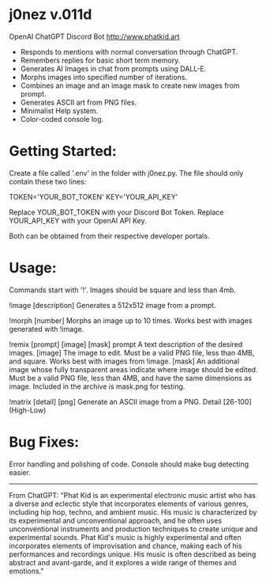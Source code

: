 # j0nez v.011d
OpenAI ChatGPT Discord Bot
http://www.phatkid.art

* Responds to mentions with normal conversation through ChatGPT.
* Remembers replies for basic short term memory.
* Generates AI Images in chat from prompts using DALL-E.
* Morphs images into specified number of iterations.
* Combines an image and an image mask to create new images from prompt.
* Generates ASCII art from PNG files.
* Minimalist Help system.
* Color-coded console log.

# Getting Started:
Create a file called '.env' in the folder with j0nez.py.
The file should only contain these two lines:

TOKEN='YOUR_BOT_TOKEN'
KEY='YOUR_API_KEY'

Replace YOUR_BOT_TOKEN with your Discord Bot Token.
Replace YOUR_API_KEY with your OpenAI API Key.

Both can be obtained from their respective developer portals.

# Usage:
 Commands start with '!'.
 Images should be square and less than 4mb.

!image [description]
 Generates a 512x512 image from a prompt.

!morph [number]
 Morphs an image up to 10 times.
 Works best with images generated with !image.

!remix [prompt] [image] [mask]
 prompt
 A text description of the desired images.
 [image]
 The image to edit. Must be a valid PNG file,
 less than 4MB, and square. Works best with images from !image.
 [mask]
 An additional image whose fully transparent areas indicate
 where image should be edited. Must be a valid PNG file,
 less than 4MB, and have the same dimensions as image.
 Included in the archive is mask.png for testing.

!matrix [detail] [png]
Generate an ASCII image from a PNG.
Detail [26-100] (High-Low)

# Bug Fixes:
Error handling and polishing of code. Console should make bug detecting easier.

-----
From ChatGPT:
"Phat Kid is an experimental electronic music artist who has a diverse 
and eclectic style that incorporates elements of various genres, including 
hip hop, techno, and ambient music. His music is characterized by its experimental 
and unconventional approach, and he often uses unconventional instruments and production 
techniques to create unique and experimental sounds. Phat Kid's music is highly 
experimental and often incorporates elements of improvisation and chance, making 
each of his performances and recordings unique. His music is often described as 
being abstract and avant-garde, and it explores a wide range of themes and emotions."
